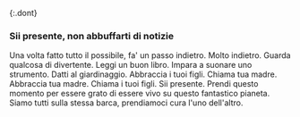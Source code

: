{:.dont}
### Sii presente, non abbuffarti di notizie

Una volta fatto tutto il possibile, fa' un passo indietro. Molto indietro. Guarda qualcosa di divertente. Leggi un buon libro. Impara a suonare uno strumento. Datti al giardinaggio. Abbraccia i tuoi figli. Chiama tua madre. Abbraccia tua madre. Chiama i tuoi figli. Sii presente. Prendi questo momento per essere grato di essere vivo su questo fantastico pianeta. Siamo tutti sulla stessa barca, prendiamoci cura l'uno dell'altro.
